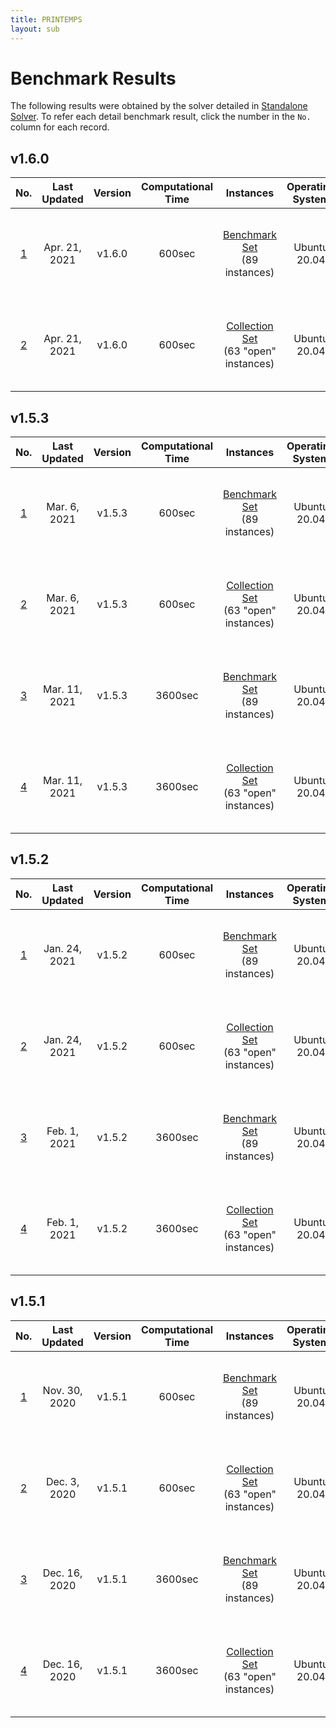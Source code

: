 ```yaml
---
title: PRINTEMPS
layout: sub
---
```


# Benchmark Results
The following results were obtained by the solver detailed in [Standalone Solver](https://snowberryfield.github.io/printemps/#standalone-solver). To refer each detail benchmark result, click the number in the `No.` column for each record.

## v1.6.0

|                      No.                       |  Last Updated  | Version |                                     Computational Time                                     |  Instances   | Operating System |                    Compiler                     | CPU  | RAM |
|:----------------------------------------------:|:------:|:-------:|:----------------------------------------------------------------------------:|:------------:|:----------------:|:-----------------------------------------------:|:----:|-----|
| [1](./results/v1.6.0/0001/benchmark_result.md) | Apr. 21, 2021 | v1.6.0 |  600sec   | [Benchmark Set](https://miplib.zib.de/tag_benchmark.html) <br />(89 instances) | Ubuntu 20.04 |    g++ 7.5.0     | Intel(R) Xeon(R) CPU E3-1270 v5 @ 3.60GHz | 16GB |     |
| [2](./results/v1.6.0/0002/benchmark_result.md) | Apr. 21, 2021 | v1.6.0 |  600sec   | [Collection Set](https://miplib.zib.de/tag_collection.html) <br />(63 "open" instances) | Ubuntu 20.04 |    g++ 7.5.0     | Intel(R) Xeon(R) CPU E3-1270 v5 @ 3.60GHz | 16GB |     |

## v1.5.3

|                      No.                       |  Last Updated  | Version |                                     Computational Time                                     |  Instances   | Operating System |                    Compiler                     | CPU  | RAM |
|:----------------------------------------------:|:------:|:-------:|:----------------------------------------------------------------------------:|:------------:|:----------------:|:-----------------------------------------------:|:----:|-----|
| [1](./results/v1.5.3/0001/benchmark_result.md) | Mar. 6, 2021 | v1.5.3 |  600sec   | [Benchmark Set](https://miplib.zib.de/tag_benchmark.html) <br />(89 instances) | Ubuntu 20.04 |    g++ 7.5.0     | Intel(R) Xeon(R) CPU E3-1270 v5 @ 3.60GHz | 16GB |     |
| [2](./results/v1.5.3/0002/benchmark_result.md) | Mar. 6, 2021 | v1.5.3 |  600sec   | [Collection Set](https://miplib.zib.de/tag_collection.html) <br />(63 "open" instances) | Ubuntu 20.04 |    g++ 7.5.0     | Intel(R) Xeon(R) CPU E3-1270 v5 @ 3.60GHz | 16GB |     |
| [3](./results/v1.5.3/0003/benchmark_result.md) | Mar. 11, 2021 | v1.5.3 |  3600sec   | [Benchmark Set](https://miplib.zib.de/tag_benchmark.html) <br />(89 instances) | Ubuntu 20.04 |    g++ 7.5.0     | Intel(R) Xeon(R) CPU E3-1270 v5 @ 3.60GHz | 16GB |     |
| [4](./results/v1.5.3/0004/benchmark_result.md) | Mar. 11, 2021 | v1.5.3 |  3600sec   | [Collection Set](https://miplib.zib.de/tag_collection.html) <br />(63 "open" instances) | Ubuntu 20.04 |    g++ 7.5.0     | Intel(R) Xeon(R) CPU E3-1270 v5 @ 3.60GHz | 16GB |     |

## v1.5.2

|                      No.                       |  Last Updated  | Version |                                     Computational Time                                     |  Instances   | Operating System |                    Compiler                     | CPU  | RAM |
|:----------------------------------------------:|:------:|:-------:|:----------------------------------------------------------------------------:|:------------:|:----------------:|:-----------------------------------------------:|:----:|-----|
| [1](./results/v1.5.2/0001/benchmark_result.md) | Jan. 24, 2021 | v1.5.2 |  600sec   | [Benchmark Set](https://miplib.zib.de/tag_benchmark.html) <br />(89 instances) | Ubuntu 20.04 |    g++ 7.5.0     | Intel(R) Xeon(R) CPU E3-1270 v5 @ 3.60GHz | 16GB |     |
| [2](./results/v1.5.2/0002/benchmark_result.md) | Jan. 24, 2021 | v1.5.2 |  600sec   | [Collection Set](https://miplib.zib.de/tag_collection.html) <br />(63 "open" instances) | Ubuntu 20.04 |    g++ 7.5.0     | Intel(R) Xeon(R) CPU E3-1270 v5 @ 3.60GHz | 16GB |     |
| [3](./results/v1.5.2/0003/benchmark_result.md) | Feb. 1, 2021 | v1.5.2 |  3600sec   | [Benchmark Set](https://miplib.zib.de/tag_benchmark.html) <br />(89 instances) | Ubuntu 20.04 |    g++ 7.5.0     | Intel(R) Xeon(R) CPU E3-1270 v5 @ 3.60GHz | 16GB |     |
| [4](./results/v1.5.2/0004/benchmark_result.md) | Feb. 1, 2021 | v1.5.2 |  3600sec   | [Collection Set](https://miplib.zib.de/tag_collection.html) <br />(63 "open" instances) | Ubuntu 20.04 |    g++ 7.5.0     | Intel(R) Xeon(R) CPU E3-1270 v5 @ 3.60GHz | 16GB |     |

## v1.5.1 

|                      No.                       |  Last Updated  | Version |                                     Computational Time                                     |  Instances   | Operating System |                    Compiler                     | CPU  | RAM |
|:----------------------------------------------:|:------:|:-------:|:----------------------------------------------------------------------------:|:------------:|:----------------:|:-----------------------------------------------:|:----:|-----|
| [1](./results/v1.5.1/0001/benchmark_result.md) | Nov. 30, 2020 | v1.5.1 |  600sec   | [Benchmark Set](https://miplib.zib.de/tag_benchmark.html) <br />(89 instances) | Ubuntu 20.04 |    g++ 7.5.0     | Intel(R) Xeon(R) CPU E3-1270 v5 @ 3.60GHz | 16GB |     |
| [2](./results/v1.5.1/0002/benchmark_result.md) | Dec. 3, 2020 | v1.5.1 |  600sec   | [Collection Set](https://miplib.zib.de/tag_collection.html) <br />(63 "open" instances) | Ubuntu 20.04 |    g++ 7.5.0     | Intel(R) Xeon(R) CPU E3-1270 v5 @ 3.60GHz | 16GB |     |
| [3](./results/v1.5.1/0003/benchmark_result.md) | Dec. 16, 2020 | v1.5.1 |  3600sec   | [Benchmark Set](https://miplib.zib.de/tag_benchmark.html) <br />(89 instances) | Ubuntu 20.04 |    g++ 7.5.0     | Intel(R) Xeon(R) CPU E3-1270 v5 @ 3.60GHz | 16GB |     |
| [4](./results/v1.5.1/0004/benchmark_result.md) | Dec. 16, 2020 | v1.5.1 |  3600sec   | [Collection Set](https://miplib.zib.de/tag_collection.html) <br />(63 "open" instances) | Ubuntu 20.04 |    g++ 7.5.0     | Intel(R) Xeon(R) CPU E3-1270 v5 @ 3.60GHz | 16GB |     |